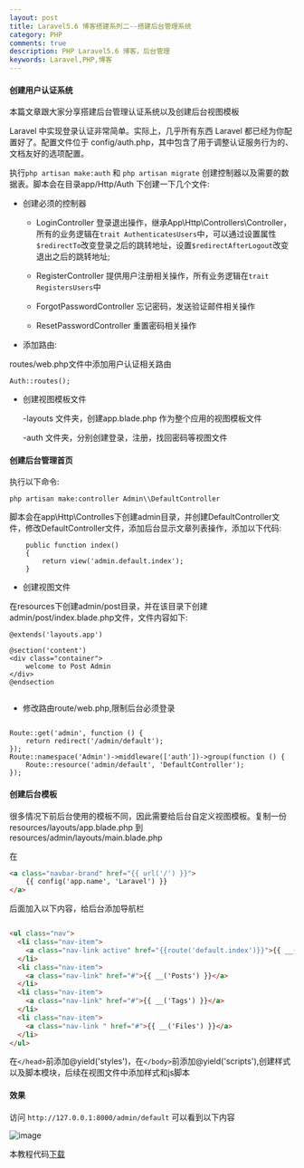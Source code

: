 ```yaml
---
layout: post
title: Laravel5.6 博客搭建系列二--搭建后台管理系统
category: PHP
comments: true
description: PHP Laravel5.6 博客，后台管理
keywords: Laravel,PHP,博客
---
```



####  创建用户认证系统


本篇文章跟大家分享搭建后台管理认证系统以及创建后台视图模板


Laravel 中实现登录认证非常简单。实际上，几乎所有东西 Laravel 都已经为你配置好了。配置文件位于 config/auth.php，其中包含了用于调整认证服务行为的、文档友好的选项配置。

执行```php artisan make:auth``` 和 ```php artisan migrate``` 创建控制器以及需要的数据表。脚本会在目录app/Http/Auth 下创建一下几个文件:

*   创建必须的控制器

    -   LoginController 登录退出操作，继承App\Http\Controllers\Controller，所有的业务逻辑在```trait AuthenticatesUsers```中，可以通过设置属性```$redirectTo```改变登录之后的跳转地址，设置```$redirectAfterLogout```改变退出之后的跳转地址;

    -   RegisterController 提供用户注册相关操作，所有业务逻辑在```trait RegistersUsers```中

    -   ForgotPasswordController 忘记密码，发送验证邮件相关操作

    -   ResetPasswordController 重置密码相关操作

*   添加路由:

routes/web.php文件中添加用户认证相关路由

```
Auth::routes();

```

*   创建视图模板文件

    -layouts 文件夹，创建app.blade.php 作为整个应用的视图模板文件

    -auth 文件夹，分别创建登录，注册，找回密码等视图文件


#### 创建后台管理首页

执行以下命令:

```
php artisan make:controller Admin\\DefaultController

```
脚本会在app\Http\Controlles下创建admin目录，并创建DefaultController文件，修改DefaultController文件，添加后台显示文章列表操作，添加以下代码:

```
    public function index()
    {
        return view('admin.default.index');
    }

```

*   创建视图文件

在resources下创建admin/post目录，并在该目录下创建admin/post/index.blade.php文件，文件内容如下:

```
@extends('layouts.app')

@section('content')
<div class="container">
    welcome to Post Admin
</div>
@endsection


```

*   修改路由route/web.php,限制后台必须登录

```

Route::get('admin', function () {
    return redirect('/admin/default');
});
Route::namespace('Admin')->middleware(['auth'])->group(function () {
    Route::resource('admin/default', 'DefaultController');
});

```


#### 创建后台模板

很多情况下前后台使用的模板不同，因此需要给后台自定义视图模板。复制一份resources/layouts/app.blade.php 到resources/admin/layouts/main.blade.php

在
```html
<a class="navbar-brand" href="{{ url('/') }}">
    {{ config('app.name', 'Laravel') }}
</a>

```

后面加入以下内容，给后台添加导航栏


```html

<ul class="nav">
  <li class="nav-item">
    <a class="nav-link active" href="{{route('default.index')}}">{{ __('Dashbord') }}</a>
  </li>
  <li class="nav-item">
    <a class="nav-link" href="#">{{ __('Posts') }}</a>
  </li>
  <li class="nav-item">
    <a class="nav-link" href="#">{{ __('Tags') }}</a>
  </li>
  <li class="nav-item">
    <a class="nav-link " href="#">{{ __('Files') }}</a>
  </li>
</ul>

```

在```</head>```前添加@yield('styles')，在```</body>```前添加@yield('scripts'),创建样式以及脚本模块，后续在视图文件中添加样式和js脚本

#### 效果

访问 ```http://127.0.0.1:8000/admin/default``` 可以看到以下内容


![image](http://blog.static.aiaiaini.com/blog2.png)


本教程代码[下载](http://blog.static.aiaiaini.com/blog2.zip)



